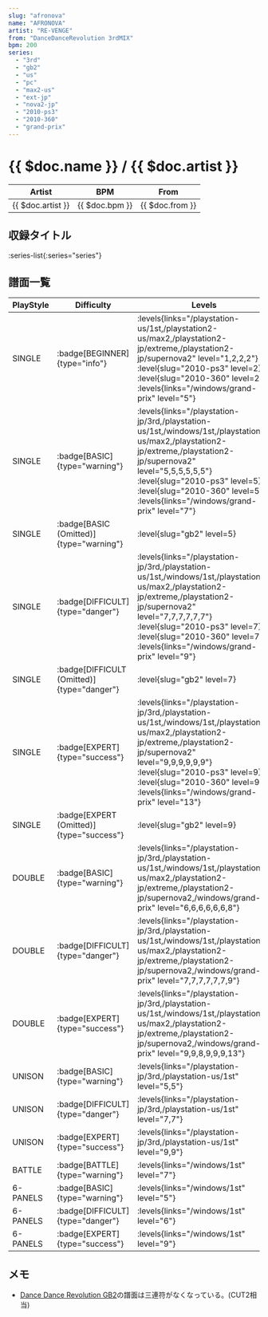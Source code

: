 ```yaml
---
slug: "afronova"
name: "AFRONOVA"
artist: "RE-VENGE"
from: "DanceDanceRevolution 3rdMIX"
bpm: 200
series:
  - "3rd"
  - "gb2"
  - "us"
  - "pc"
  - "max2-us"
  - "ext-jp"
  - "nova2-jp"
  - "2010-ps3"
  - "2010-360"
  - "grand-prix"
---
```


# {{ $doc.name }} / {{ $doc.artist }}

|Artist|BPM|From|
|------|---|----|
|{{ $doc.artist }}|{{ $doc.bpm }}|{{ $doc.from }}|

## 収録タイトル

:series-list{:series="series"}

## 譜面一覧

|PlayStyle|Difficulty|Levels|Notes|Movie|
|---------|----------|------|-----|-----|
|SINGLE| :badge[BEGINNER]{type="info"}| :levels{links="/playstation-us/1st,/playstation2-us/max2,/playstation2-jp/extreme,/playstation2-jp/supernova2" level="1,2,2,2"} :level{slug="2010-ps3" level=2} :level{slug="2010-360" level=2}  :levels{links="/windows/grand-prix" level="5"}|108/0||
|SINGLE| :badge[BASIC]{type="warning"}| :levels{links="/playstation-jp/3rd,/playstation-us/1st,/windows/1st,/playstation2-us/max2,/playstation2-jp/extreme,/playstation2-jp/supernova2" level="5,5,5,5,5,5"} :level{slug="2010-ps3" level=5} :level{slug="2010-360" level=5}  :levels{links="/windows/grand-prix" level="7"}|214/0||
|SINGLE| :badge[BASIC (Omitted)]{type="warning"}|<div class="field is-grouped is-grouped-multiline"> :level{slug="gb2" level=5}</div>|210/0||
|SINGLE| :badge[DIFFICULT]{type="danger"}| :levels{links="/playstation-jp/3rd,/playstation-us/1st,/windows/1st,/playstation2-us/max2,/playstation2-jp/extreme,/playstation2-jp/supernova2" level="7,7,7,7,7,7"} :level{slug="2010-ps3" level=7} :level{slug="2010-360" level=7}  :levels{links="/windows/grand-prix" level="9"}|244/0||
|SINGLE| :badge[DIFFICULT (Omitted)]{type="danger"}|<div class="field is-grouped is-grouped-multiline"> :level{slug="gb2" level=7}</div>|240/0||
|SINGLE| :badge[EXPERT]{type="success"}| :levels{links="/playstation-jp/3rd,/playstation-us/1st,/windows/1st,/playstation2-us/max2,/playstation2-jp/extreme,/playstation2-jp/supernova2" level="9,9,9,9,9,9"} :level{slug="2010-ps3" level=9} :level{slug="2010-360" level=9}  :levels{links="/windows/grand-prix" level="13"}|370/0||
|SINGLE| :badge[EXPERT (Omitted)]{type="success"}|<div class="field is-grouped is-grouped-multiline"> :level{slug="gb2" level=9}</div>|360/0||
|DOUBLE| :badge[BASIC]{type="warning"}| :levels{links="/playstation-jp/3rd,/playstation-us/1st,/windows/1st,/playstation2-us/max2,/playstation2-jp/extreme,/playstation2-jp/supernova2,/windows/grand-prix" level="6,6,6,6,6,6,8"}|233/0||
|DOUBLE| :badge[DIFFICULT]{type="danger"}| :levels{links="/playstation-jp/3rd,/playstation-us/1st,/windows/1st,/playstation2-us/max2,/playstation2-jp/extreme,/playstation2-jp/supernova2,/windows/grand-prix" level="7,7,7,7,7,7,9"}|245/0||
|DOUBLE| :badge[EXPERT]{type="success"}| :levels{links="/playstation-jp/3rd,/playstation-us/1st,/windows/1st,/playstation2-us/max2,/playstation2-jp/extreme,/playstation2-jp/supernova2,/windows/grand-prix" level="9,9,8,9,9,9,13"}|357/0||
|UNISON| :badge[BASIC]{type="warning"}| :levels{links="/playstation-jp/3rd,/playstation-us/1st" level="5,5"}|||
|UNISON| :badge[DIFFICULT]{type="danger"}| :levels{links="/playstation-jp/3rd,/playstation-us/1st" level="7,7"}|||
|UNISON| :badge[EXPERT]{type="success"}| :levels{links="/playstation-jp/3rd,/playstation-us/1st" level="9,9"}|||
|BATTLE| :badge[BATTLE]{type="warning"}| :levels{links="/windows/1st" level="7"}|||
|6-PANELS| :badge[BASIC]{type="warning"}| :levels{links="/windows/1st" level="5"}|216/0||
|6-PANELS| :badge[DIFFICULT]{type="danger"}| :levels{links="/windows/1st" level="6"}|235/0||
|6-PANELS| :badge[EXPERT]{type="success"}| :levels{links="/windows/1st" level="9"}|374/0||

## メモ

- [Dance Dance Revolution GB2](/series/gb2)の譜面は三連符がなくなっている。(CUT2相当)
